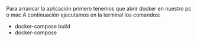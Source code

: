 Para arrancar la aplicación primero tenemos que abrir docker en nuestro pc o mac
A continuación ejecutamos en la terminal los comandos:
- docker-compose build
- docker-compose 